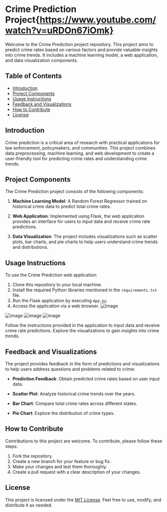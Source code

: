 # Crime Prediction Project{https://www.youtube.com/watch?v=uRDOn67iOmk}

Welcome to the Crime Prediction project repository. This project aims to predict crime rates based on various factors and provide valuable insights into crime trends. It includes a machine learning model, a web application, and data visualization components.

## Table of Contents

- [Introduction](#introduction)
- [Project Components](#project-components)
- [Usage Instructions](#usage-instructions)
- [Feedback and Visualizations](#feedback-and-visualizations)
- [How to Contribute](#how-to-contribute)
- [License](#license)

## Introduction

Crime prediction is a critical area of research with practical applications for law enforcement, policymakers, and communities. This project combines data preprocessing, machine learning, and web development to create a user-friendly tool for predicting crime rates and understanding crime trends.

## Project Components

The Crime Prediction project consists of the following components:

1. **Machine Learning Model**: A Random Forest Regressor trained on historical crime data to predict total crime rates.

2. **Web Application**: Implemented using Flask, the web application provides an interface for users to input data and receive crime rate predictions.

3. **Data Visualization**: The project includes visualizations such as scatter plots, bar charts, and pie charts to help users understand crime trends and distributions.

## Usage Instructions

To use the Crime Prediction web application:

1. Clone this repository to your local machine.
2. Install the required Python libraries mentioned in the `requirements.txt` file.
3. Run the Flask application by executing `App.py`.
4. Access the application via a web browser.
![image](https://github.com/Akankshg-ByteWizard/UB-CSE-587-State-Crime-Analysis-and-Safety-Prediction/assets/45911434/ad1e13aa-4d93-4e75-8e10-8d0c56d5b159)

![image](https://github.com/Akankshg-ByteWizard/UB-CSE-587-State-Crime-Analysis-and-Safety-Prediction/assets/45911434/955fe105-56a2-4185-8700-116c938b4f5e)
![image](https://github.com/Akankshg-ByteWizard/UB-CSE-587-State-Crime-Analysis-and-Safety-Prediction/assets/45911434/3fe3ced9-8784-4c4b-a1d5-f5d60b7ac0db)
![image](https://github.com/Akankshg-ByteWizard/UB-CSE-587-State-Crime-Analysis-and-Safety-Prediction/assets/45911434/e02f7e05-4aa7-4a88-a928-aeeaf9bff520)


Follow the instructions provided in the application to input data and receive crime rate predictions. Explore the visualizations to gain insights into crime trends.

## Feedback and Visualizations

The project provides feedback in the form of predictions and visualizations to help users address questions and problems related to crime:

- **Prediction Feedback**: Obtain predicted crime rates based on user input data.

- **Scatter Plot**: Analyze historical crime trends over the years.

- **Bar Chart**: Compare total crime rates across different states.

- **Pie Chart**: Explore the distribution of crime types.

## How to Contribute

Contributions to this project are welcome. To contribute, please follow these steps:

1. Fork the repository.
2. Create a new branch for your feature or bug fix.
3. Make your changes and test them thoroughly.
4. Create a pull request with a clear description of your changes.

## License

This project is licensed under the [MIT License](License). Feel free to use, modify, and distribute it as needed.
